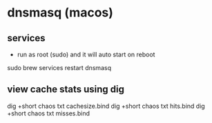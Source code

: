 # dnsmasq (macos)

## services

* run as root (sudo) and it will auto start on reboot

sudo brew services restart dnsmasq

## view cache stats using dig

   dig +short chaos txt cachesize.bind
   dig +short chaos txt hits.bind
   dig +short chaos txt misses.bind
